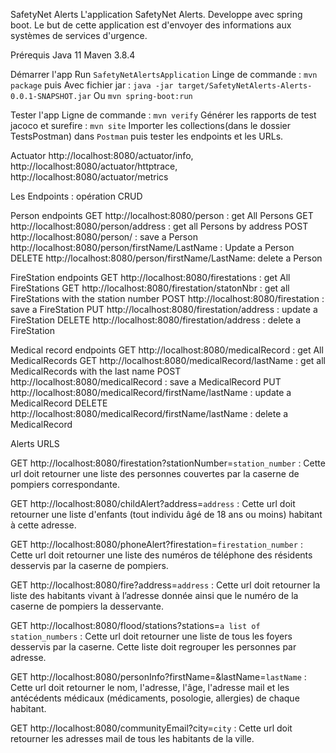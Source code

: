 SafetyNet Alerts
L'application SafetyNet Alerts. Developpe avec spring boot. Le but de cette application est d'envoyer des informations aux systèmes de services d'urgence.

Prérequis
Java 11
Maven 3.8.4

Démarrer l'app
Run `SafetyNetAlertsApplication`
Linge de commande : `mvn package`
puis
Avec fichier jar : `java -jar target/SafetyNetAlerts-Alerts-0.0.1-SNAPSHOT.jar`
Ou
`mvn spring-boot:run`

Tester l'app
Ligne de commande : `mvn verify`
Générer les rapports de test jacoco et surefire : `mvn site`
Importer les collections(dans le dossier TestsPostman) dans `Postman` puis tester les endpoints et les URLs.

Actuator
http://localhost:8080/actuator/info,
http://localhost:8080/actuator/httptrace,
http://localhost:8080/actuator/metrics

Les Endpoints : opération CRUD

Person endpoints
GET http://localhost:8080/person : get All Persons
GET http://localhost:8080/person/address : get all Persons by address
POST http://localhost:8080/person/ : save a Person
http://localhost:8080/person/firstName/LastName : Update a Person
DELETE http://localhost:8080/person/firstName/LastName: delete a Person

FireStation endpoints
GET http://localhost:8080/firestations : get All FireStations
GET http://localhost:8080/firestation/statonNbr : get all FireStations with the station number
POST http://localhost:8080/firestation : save a FireStation
PUT http://localhost:8080/firestation/address : update a FireStation
DELETE http://localhost:8080/firestation/address : delete a FireStation

Medical record endpoints
GET http://localhost:8080/medicalRecord : get All MedicalRecords
GET http://localhost:8080/medicalRecord/lastName : get all MedicalRecords with the last name
POST http://localhost:8080/medicalRecord : save a MedicalRecord
PUT http://localhost:8080/medicalRecord/firstName/lastName : update a MedicalRecord
DELETE http://localhost:8080/medicalRecord/firstName/lastName : delete a MedicalRecord

Alerts URLS

GET http://localhost:8080/firestation?stationNumber=`station_number` : Cette url doit retourner une liste des personnes couvertes par la caserne de pompiers correspondante.

GET http://localhost:8080/childAlert?address=`address` : Cette url doit retourner une liste d'enfants (tout individu âgé de 18 ans ou moins) habitant à cette adresse.

GET http://localhost:8080/phoneAlert?firestation=`firestation_number` : Cette url doit retourner une liste des numéros de téléphone des résidents desservis par la caserne de pompiers.

GET http://localhost:8080/fire?address=`address` : Cette url doit retourner la liste des habitants vivant à l’adresse donnée ainsi que le numéro de la caserne de pompiers la desservante.

GET http://localhost:8080/flood/stations?stations=`a list of station_numbers` : Cette url doit retourner une liste de tous les foyers desservis par la caserne. Cette liste doit regrouper les personnes par adresse.

GET http://localhost:8080/personInfo?firstName=<firstName>&lastName=`lastName` : Cette url doit retourner le nom, l'adresse, l'âge, l'adresse mail et les antécédents médicaux (médicaments, posologie, allergies) de chaque habitant.

GET http://localhost:8080/communityEmail?city=`city` : Cette url doit retourner les adresses mail de tous les habitants de la ville.
